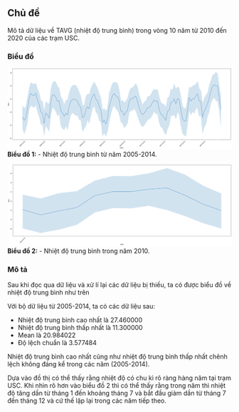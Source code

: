 ## Chủ đề
Mô tả dữ liệu về TAVG (nhiệt độ trung bình) trong vòng 10 năm từ 2010 đến 2020 của các trạm USC.

### Biểu đồ
![](images/1.png)
**Biểu đồ 1:** - Nhiệt độ trung bình từ năm 2005-2014.

![](images/2.png)
**Biểu đồ 2:** - Nhiệt độ trung bình trong năm 2010.

### Mô tả
Sau khi đọc qua dữ liệu và xử lí lại các dữ liệu bị thiếu, ta có được biểu đồ về nhiệt độ trung bình như trên

Với bộ dữ liệu từ 2005-2014, ta có các dữ liệu sau:
- Nhiệt độ trung bình cao nhất là 27.460000
- Nhiệt độ trung bình thấp nhất là 11.300000
- Mean là 20.984022
- Độ lệch chuẩn là 3.577484

Nhiệt độ trung bình cao nhất cũng như nhiệt độ trung bình thấp nhất chênh lệch không đáng kể trong các năm (2005-2014).

Dựa vào đồ thị có thể thấy rằng nhiệt độ có chu kì rõ ràng hàng năm tại trạm USC. Khi nhìn rõ hơn vào biểu đồ 2 thì có thể thấy rằng trong năm thì nhiệt độ tăng dần từ tháng 1 đến khoảng tháng 7 và bắt đầu giảm dần từ tháng 7 đến tháng 12 và cứ thế lặp lại trong các năm tiếp theo.

